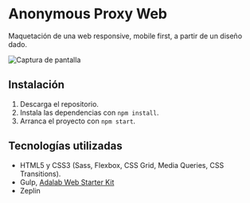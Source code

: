 # Anonymous Proxy Web

Maquetación de una web responsive, mobile first, a partir de un diseño dado. 

![Captura de pantalla](https://github.com/mariaozamiz/anonymous-proxy/blob/master/src/images/captura%20de%20pantalla.jpg?raw=true)


## Instalación

1. Descarga el repositorio.
2. Instala las dependencias con ```npm install```.
3. Arranca el proyecto con ```npm start```.


## Tecnologías utilizadas

- HTML5 y CSS3 (Sass, Flexbox, CSS Grid, Media Queries, CSS Transitions).
- Gulp, [Adalab Web Starter Kit](https://github.com/Adalab/adalab-web-starter-kit)
- Zeplin